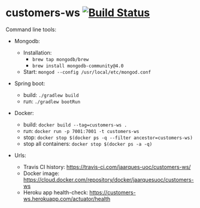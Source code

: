 # customers-ws [![Build Status](https://travis-ci.com/jaarques-uoc/customers-ws.svg?branch=master)](https://travis-ci.com/jaarques-uoc/customers-ws)

Command line tools:
* Mongodb:
    * Installation:
        * `brew tap mongodb/brew`
        * `brew install mongodb-community@4.0`
    * Start: `mongod --config /usr/local/etc/mongod.conf`
* Spring boot:
    * build: `./gradlew build`
    * run: `./gradlew bootRun`
* Docker:
    * build: `docker build --tag=customers-ws .`
    * run: `docker run -p 7001:7001 -t customers-ws`
    * stop: `docker stop $(docker ps -q --filter ancestor=customers-ws)`
    * stop all containers: `docker stop $(docker ps -a -q)`

* Urls:
    * Travis CI history: https://travis-ci.com/jaarques-uoc/customers-ws/
    * Docker image: https://cloud.docker.com/repository/docker/jaarquesuoc/customers-ws
    * Heroku app health-check: https://customers-ws.herokuapp.com/actuator/health
